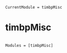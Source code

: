 ```@meta
CurrentModule = timbpMisc
```

# timbpMisc

```@index
```

```@autodocs
Modules = [timbpMisc]
```
